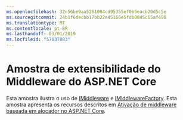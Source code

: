 ```yaml
---
ms.openlocfilehash: 32c56be9aa5261004cd95355ef0b5eacb20d5c5e
ms.sourcegitcommit: 24b1f6decbb17bb22a45166e5fdb0845c65af498
ms.translationtype: MT
ms.contentlocale: pt-BR
ms.lasthandoff: 03/01/2019
ms.locfileid: "57037883"
---
```

# <a name="aspnet-core-middleware-extensibility-sample"></a>Amostra de extensibilidade do Middleware do ASP.NET Core

Esta amostra ilustra o uso de [IMiddleware](https://docs.microsoft.com/dotnet/api/microsoft.aspnetcore.http.imiddleware) e [IMiddlewareFactory](https://docs.microsoft.com/dotnet/api/microsoft.aspnetcore.http.imiddlewarefactory). Esta amostra apresenta os recursos descritos em [Ativação de middleware baseada em alocador no ASP.NET Core](https://docs.microsoft.com/aspnet/core/fundamentals/middleware/middleware-extensibility).
